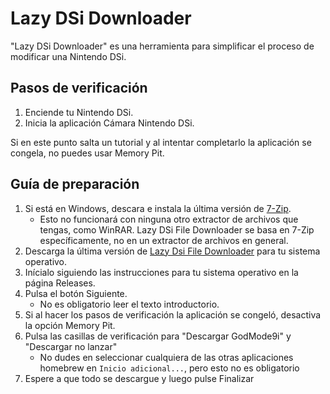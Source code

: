 # Lazy DSi Downloader

"Lazy DSi Downloader" es una herramienta para simplificar el proceso de modificar una Nintendo DSi.

## Pasos de verificación

1. Enciende tu Nintendo DSi.
1. Inicia la aplicación Cámara Nintendo DSi.

Si en este punto salta un tutorial y al intentar completarlo la aplicación se congela, no puedes usar Memory Pit.

## Guía de preparación

1. Si está en Windows, descara e instala la última versión de [7-Zip](https://www.7-zip.org/download.html).
   - Esto no funcionará con ninguna otro extractor de archivos que tengas, como WinRAR. Lazy DSi File Downloader se basa en 7-Zip específicamente, no en un extractor de archivos en general.
1. Descarga la última versión de [Lazy Dsi File Downloader](https://github.com/yourkalamity/lazy-dsi-file-downloader/releases) para tu sistema operativo.
1. Inícialo siguiendo las instrucciones para tu sistema operativo en la página Releases.
1. Pulsa el botón Siguiente.
   - No es obligatorio leer el texto introductorio.
1. Si al hacer los pasos de verificación la aplicación se congeló, desactiva la opción Memory Pit.
1. Pulsa las casillas de verificación para "Descargar GodMode9i" y "Descargar no lanzar"
   - No dudes en seleccionar cualquiera de las otras aplicaciones homebrew en `Inicio adicional...`, pero esto no es obligatorio
1. Espere a que todo se descargue y luego pulse Finalizar
